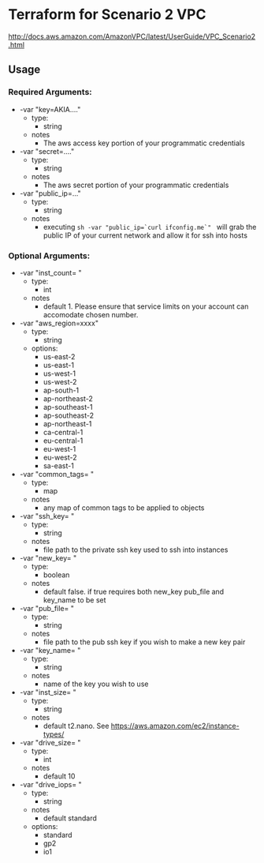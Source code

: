 # Terraform for Scenario 2 VPC
http://docs.aws.amazon.com/AmazonVPC/latest/UserGuide/VPC_Scenario2.html

## Usage
### Required Arguments:
* -var "key=AKIA...." 
  * type: 
    * string
  * notes
    * The aws access key portion of your programmatic credentials
* -var "secret=...." 
  * type: 
    * string
  * notes
    * The aws secret portion of your programmatic credentials
* -var "public_ip=..."
  * type: 
    * string
  * notes
    * executing ```sh -var "public_ip=`curl ifconfig.me`" ``` will grab the public IP of your current network and allow it for ssh into hosts

### Optional Arguments:
* -var "inst_count= "
  * type:  
    * int
  * notes
    * default 1.  Please ensure that service limits on your account can accomodate chosen number.
* -var "aws_region=xxxx" 
  * type: 
    * string
  * options:
    * us-east-2
    * us-east-1
    * us-west-1
    * us-west-2
    * ap-south-1
    * ap-northeast-2
    * ap-southeast-1
    * ap-southeast-2
    * ap-northeast-1
    * ca-central-1
    * eu-central-1
    * eu-west-1
    * eu-west-2
    * sa-east-1
* -var "common_tags= "
  * type:  
    * map
  * notes
    * any map of common tags to be applied to objects
* -var "ssh_key= "
  * type:  
    * string 
  * notes
    * file path to the private ssh key used to ssh into instances
* -var "new_key= " 
  * type:  
    * boolean 
  * notes
    * default false.  if true requires both new_key pub_file and key_name to be set 
* -var "pub_file= " 
  * type:  
    * string 
  * notes
    * file path to the pub ssh key if you wish to make a new key pair
* -var "key_name= " 
  * type:  
    * string 
  * notes
    * name of the key you wish to use
* -var "inst_size= " 
  * type:  
    * string 
  * notes
    * default t2.nano. See https://aws.amazon.com/ec2/instance-types/
* -var "drive_size= " 
  * type:  
    * int 
  * notes
    * default 10
* -var "drive_iops= " 
  * type:  
    * string 
  * notes
    * default standard
  * options:
    * standard
    * gp2
    * io1
